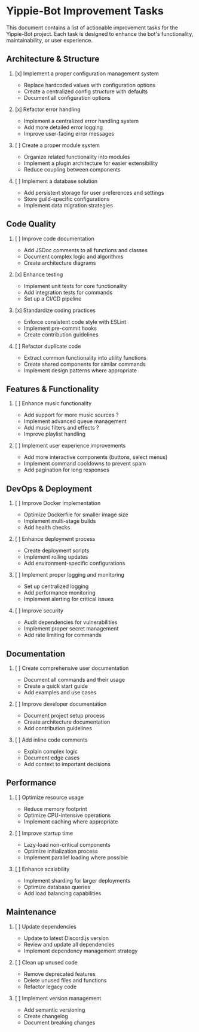 # Yippie-Bot Improvement Tasks

This document contains a list of actionable improvement tasks for the Yippie-Bot project. Each task is designed to enhance the bot's functionality, maintainability, or user experience.

## Architecture & Structure

1. [x] Implement a proper configuration management system
   - Replace hardcoded values with configuration options
   - Create a centralized config structure with defaults
   - Document all configuration options

2. [x] Refactor error handling
   - Implement a centralized error handling system
   - Add more detailed error logging
   - Improve user-facing error messages

3. [ ] Create a proper module system
   - Organize related functionality into modules
   - Implement a plugin architecture for easier extensibility
   - Reduce coupling between components

4. [ ] Implement a database solution
   - Add persistent storage for user preferences and settings
   - Store guild-specific configurations
   - Implement data migration strategies

## Code Quality

1. [ ] Improve code documentation
   - Add JSDoc comments to all functions and classes
   - Document complex logic and algorithms
   - Create architecture diagrams

2. [x] Enhance testing
   - Implement unit tests for core functionality
   - Add integration tests for commands
   - Set up a CI/CD pipeline

3. [x] Standardize coding practices
   - Enforce consistent code style with ESLint
   - Implement pre-commit hooks
   - Create contribution guidelines

4. [ ] Refactor duplicate code
   - Extract common functionality into utility functions
   - Create shared components for similar commands
   - Implement design patterns where appropriate

## Features & Functionality

1. [ ] Enhance music functionality
   - Add support for more music sources ?
   - Implement advanced queue management
   - Add music filters and effects ?
   - Improve playlist handling

2. [ ] Implement user experience improvements
   - Add more interactive components (buttons, select menus)
   - Implement command cooldowns to prevent spam
   - Add pagination for long responses

## DevOps & Deployment

1. [ ] Improve Docker implementation
   - Optimize Dockerfile for smaller image size
   - Implement multi-stage builds
   - Add health checks

2. [ ] Enhance deployment process
   - Create deployment scripts
   - Implement rolling updates
   - Add environment-specific configurations

3. [ ] Implement proper logging and monitoring
   - Set up centralized logging
   - Add performance monitoring
   - Implement alerting for critical issues

4. [ ] Improve security
   - Audit dependencies for vulnerabilities
   - Implement proper secret management
   - Add rate limiting for commands

## Documentation

1. [ ] Create comprehensive user documentation
   - Document all commands and their usage
   - Create a quick start guide
   - Add examples and use cases

2. [ ] Improve developer documentation
   - Document project setup process
   - Create architecture documentation
   - Add contribution guidelines

3. [ ] Add inline code comments
   - Explain complex logic
   - Document edge cases
   - Add context to important decisions

## Performance

1. [ ] Optimize resource usage
   - Reduce memory footprint
   - Optimize CPU-intensive operations
   - Implement caching where appropriate

2. [ ] Improve startup time
   - Lazy-load non-critical components
   - Optimize initialization process
   - Implement parallel loading where possible

3. [ ] Enhance scalability
   - Implement sharding for larger deployments
   - Optimize database queries
   - Add load balancing capabilities

## Maintenance

1. [ ] Update dependencies
   - Update to latest Discord.js version
   - Review and update all dependencies
   - Implement dependency management strategy

2. [ ] Clean up unused code
   - Remove deprecated features
   - Delete unused files and functions
   - Refactor legacy code

3. [ ] Implement version management
   - Add semantic versioning
   - Create changelog
   - Document breaking changes
